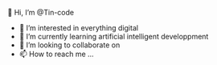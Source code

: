👋 Hi, I’m @Tin-code
- 👀 I’m interested in everything digital
- 🌱 I’m currently learning artificial intelligent developpment
- 💞️ I’m looking to collaborate on 
- 📫 How to reach me ...

<!---
Tin-code/Tin-code is a ✨ special ✨ repository because its `README.md` (this file) appears on your GitHub profile.
You can click the Preview link to take a look at your changes.
--->
